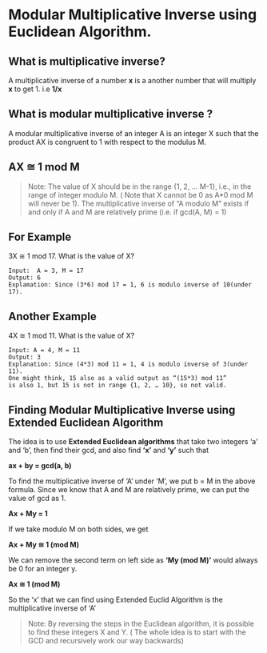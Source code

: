 # Modular Multiplicative Inverse using Euclidean Algorithm.

## What is multiplicative inverse? 
A multiplicative inverse of a number **x** is a another number that will multiply **x** to get 1.  i.e **1/x**

## What is modular multiplicative inverse ?
A modular multiplicative inverse of an integer A is an integer X such that the product AX is congruent to 1 with respect to the modulus M. 

##           AX ≅ 1 mod M

> Note: The value of X should be in the range {1, 2, … M-1}, i.e., in the range of integer modulo M. ( Note that X cannot be 0 as A*0 mod M will never be 1). The  multiplicative inverse of “A modulo M” exists if and only if A and M are relatively prime (i.e. if gcd(A, M) = 1)


## **For Example**
3X ≅ 1 mod 17. What is the value of X?
```
Input:  A = 3, M = 17
Output: 6
Explamation: Since (3*6) mod 17 = 1, 6 is modulo inverse of 10(under 17).
```
## **Another Example**
4X ≅ 1 mod 11. What is the value of X?

```
Input: A = 4, M = 11
Output: 3
Explanation: Since (4*3) mod 11 = 1, 4 is modulo inverse of 3(under 11).
One might think, 15 also as a valid output as “(15*3) mod 11” 
is also 1, but 15 is not in range {1, 2, … 10}, so not valid.
```


## Finding Modular Multiplicative Inverse using Extended Euclidean Algorithm
The idea is to use **Extended Euclidean algorithms** that take two integers ‘a’ and ‘b’, then find their gcd, and also find **‘x’** and **‘y’** such that 

**ax + by = gcd(a, b)**

To find the multiplicative inverse of ‘A’ under ‘M’, we put b = M in the above formula. Since we know that A and M are relatively prime, we can put the value of gcd as 1.

**Ax + My = 1**

If we take modulo M on both sides, we get

**Ax + My ≅ 1 (mod M)**

We can remove the second term on left side as **‘My (mod M)’** would always be 0 for an integer y. 

**Ax  ≅ 1 (mod M)**

So the ‘x’ that we can find using Extended Euclid Algorithm is the multiplicative inverse of ‘A’

> Note: By reversing the steps in the Euclidean algorithm, it is possible to find these integers X and Y. ( The whole idea is to start with the GCD and recursively work our way backwards)
